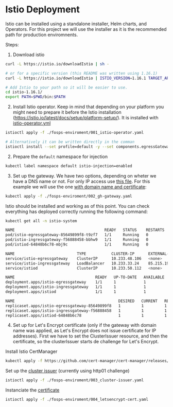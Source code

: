 # Istio Deployment

Istio can be installed using a standalone installer, Helm charts, and Operators. For this project we will use the installer as it is the recommended path for production enviromnents.

Steps: 

1. Download istio

```bash
curl -L https://istio.io/downloadIstio | sh -

# or for a specific version (this README was written using 1.16.1)
curl -L https://istio.io/downloadIstio | ISTIO_VERSION=1.16.1 TARGET_ARCH=x86_64 sh - 

# Add Istio to your path so it will be easier to use.
cd istio-1.16.1/
export PATH=$PWD/bin:$PATH
```

2. Install Istio operator. Keep in mind that depending on your platform you might need to prepare it before the Istio installation (https://istio.io/latest/docs/setup/platform-setup/). It is installed with [istio-operator.yml](./fosps-enviroment/001_istio-operator.yaml)

```bash
istioctl apply -f ./fosps-enviroment/001_istio-operator.yaml

# Alternatively it can be written directly in the comman
istioctl install --set profile=default -y --set components.egressGateways[0].name=istio-egressgateway --set components.egressGateways[0].enabled=true --set meshConfig.accessLogFile=/dev/stdout    # Use 'default' profile for production environments 
```

2. Prepare the `default` namespace for injection
```bash
kubectl label namespace default istio-injection=enabled
```

3. Set up the gateway. We have two options, depending on wheter we have a DNS name or not. For only IP access use [this file](./fosps-enviroment/002_gh-gateway-ip.yaml). For this example we will use the one [with domain name and certificate](./fosps-enviroment/002_gh-gateway.yaml):

```bash
kubectl apply -f ./fosps-enviroment/002_gh-gateway.yaml
```

Istio should be installed and working as of this point. You can check everything has deployed correctly running the following command:

```bash
kubectl get all -n istio-system
```
```bash
NAME                                       READY   STATUS    RESTARTS   AGE
pod/istio-egressgateway-85649899f8-t9zf7   1/1     Running   0          3m30s
pod/istio-ingressgateway-f56888458-bbhw9   1/1     Running   0          3m30s
pod/istiod-64848b6c78-mbj9c                1/1     Running   0          3m30s

NAME                           TYPE           CLUSTER-IP      EXTERNAL-IP      PORT(S)                                                                      AGE
service/istio-egressgateway    ClusterIP      10.233.48.106   <none>           80/TCP,443/TCP                                                               3m30s
service/istio-ingressgateway   LoadBalancer   10.233.33.24    85.215.199.205   15021:31449/TCP,80:30371/TCP,443:31915/TCP,31400:32682/TCP,15443:32093/TCP   3m30s
service/istiod                 ClusterIP      10.233.50.112   <none>           15010/TCP,15012/TCP,443/TCP,15014/TCP                                        3m30s

NAME                                   READY   UP-TO-DATE   AVAILABLE   AGE
deployment.apps/istio-egressgateway    1/1     1            1           3m30s
deployment.apps/istio-ingressgateway   1/1     1            1           3m30s
deployment.apps/istiod                 1/1     1            1           3m30s

NAME                                             DESIRED   CURRENT   READY   AGE
replicaset.apps/istio-egressgateway-85649899f8   1         1         1       3m30s
replicaset.apps/istio-ingressgateway-f56888458   1         1         1       3m30s
replicaset.apps/istiod-64848b6c78                1         1         1       3m30s
```

4. Set up for Let's Encrypt certificate (only if the gateway with domain name was applied, as Let's Encrypt does not issue certificate for IP addresses). First we have to set the ClusterIssuer resource, and then the certificate, so the clusterIssuer starts de challenge for Let's Encrypt.

Install Istio CertManager

```bash
kubectl apply -f https://github.com/cert-manager/cert-manager/releases/download/v1.11.0/cert-manager.yaml
```

Set up the [cluster issuer](./fosps-enviroment/003_cluster-issuer.yaml) (currently using http01 challenge)
```bash
istioctl apply -f ./fosps-enviroment/003_cluster-issuer.yaml
```

Instanciate the [certificate](./fosps-enviroment/004_letsencrypt-cert.yaml)
```bash
istioctl apply -f ./fosps-enviroment/004_letsencrypt-cert.yaml
```